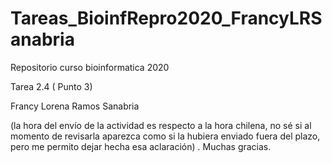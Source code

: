 # Tareas_BioinfRepro2020_FrancyLRSanabria
Repositorio curso bioinformatica 2020



Tarea 2.4 ( Punto 3)

Francy Lorena Ramos Sanabria

(la hora del envío de la actividad es respecto a la hora chilena, no sé si al momento de revisarla aparezca como si la hubiera enviado fuera del plazo, pero me permito dejar hecha esa aclaración) . Muchas gracias.
